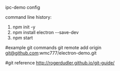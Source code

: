 ipc-demo config

command line history:
1) npm init -y
2) npm install electron --save-dev
3) npm start

#example git commands
git remote add origin git@github.com:wmc777/electron-demo.git

#git reference
http://rogerdudler.github.io/git-guide/
